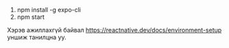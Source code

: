 1. npm install -g expo-cli
2. npm start

Хэрэв ажиллахгүй байвал https://reactnative.dev/docs/environment-setup уншиж танилцна уу.